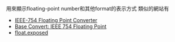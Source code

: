 用來顯示floating-point number和其他format的表示方式
類似的網站有
- [IEEE-754 Floating Point Converter](https://www.h-schmidt.net/FloatConverter/IEEE754.html)
- [Base Convert: IEEE 754 Floating Point](https://baseconvert.com/ieee-754-floating-point)
- [float.exposed](https://float.exposed/0x42fa0027)


